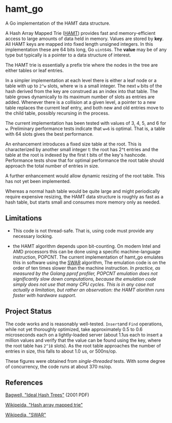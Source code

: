 <h1 class="libTop">hamt_go</h1>

A Go implementation of the HAMT data structure.

A Hash Array Mapped Trie ([HAMT][bagwell2001])
provides fast and memory-efficient access to large amounts of data held
in memory.  Values are stored by **key**.  All HAMT keys are mapped into
fixed length unsigned integers. In this implementation these are 64 bits
long, Go `uint64`s.  The **value** may be of any type but typically is a
pointer to a data structure of interest.

The HAMT trie is essentially a prefix trie where the nodes in the tree
are either tables or leaf entries.

In a simpler implementation at each level there is either a leaf node
or a table with up to `2^w` slots, where w is a small
integer.  The next `w` bits of the hash
derived from the key are construed as an index into that table.  The
table grows dynamically to its maximum number of slots as entries are added.
Whenever there is a
collision at a given level, a pointer to a new table replaces the current
leaf entry,
and both new and old entries move to the child table, possibly
recursing in the process.

The current implementation has been tested with values of
3, 4, 5, and 6 for `w`.  Preliminary performance tests indicate
that `w=6` is optimal.  That is, a table with 64 slots gives the best
performance.

An enhancement introduces a fixed size table at the root.  This is
characterized by another small integer t: the root has 2^t entries
and the table at the root is indexed by the first t bits of the
key's hashcode.  Performance tests show that for optimal performance
the root table should approach the total number of entries in size.

A further enhancement would allow dynamic resizing of the root table.
This has not yet been implemented.

Whereas a normal hash table would be quite large and might periodically
require expensive resizing, the HAMT data structure is roughly
as fast as a hash table, but starts small and consumes more memory only
as needed.

## Limitations

* This code is not thread-safe.  That is, using code must provide any
necessary locking.

* the HAMT algorithm depends upon bit-counting.  On modern Intel and AMD
processors this
can be done using a specific machine-language instruction, POPCNT.  The current
implementation of hamt_go emulates this in software using the
[SWAR][wiki-swar] algorithm,  The emulation code is on the order of ten times
slower than the machine instruction.
*In practice, as measured by the Golang pprof profiler, POPCNT emulation does not significantly slow down computations, because the emulation code simply does not use that many CPU cycles.*
*This is in any case not actually a limitation, but rather an observation: the HAMT alorithm runs faster with hardware support.*

## Project Status

The code works and is reasonably well-tested.
`Insert`and  `Find` operations, while not yet thoroughly optimized,
take approximately  0.5 to 0.6 microseconds each on a lightly-loaded server
(about 1.1us each to insert a million values and verify that the
value can be found using the key, where the root table has `2^18` slots).  As the root table approaches the
number of entries in size, this falls to about 1.0 us, or 500ns/op.

These figures were obtained from *single-threaded* tests.  With some degree
of concurrency, the code runs at about 370 ns/op.

## References

[Bagwell, "Ideal Hash Trees"][bagwell2001]  (2001 PDF)

[Wikipeida, "Hash array mapped trie"][wiki-hamt]

[Wikipedia, "SWAR"][wiki-swar]


[bagwell2001]: http://infoscience.epfl.ch/record/64398/files/idealhashtrees.pdf

[wiki-hamt]: http://en.wikipedia.org/wiki/Hash_array_mapped_trie

[wiki-swar]: http://en.wikipedia.org/wiki/SWAR

